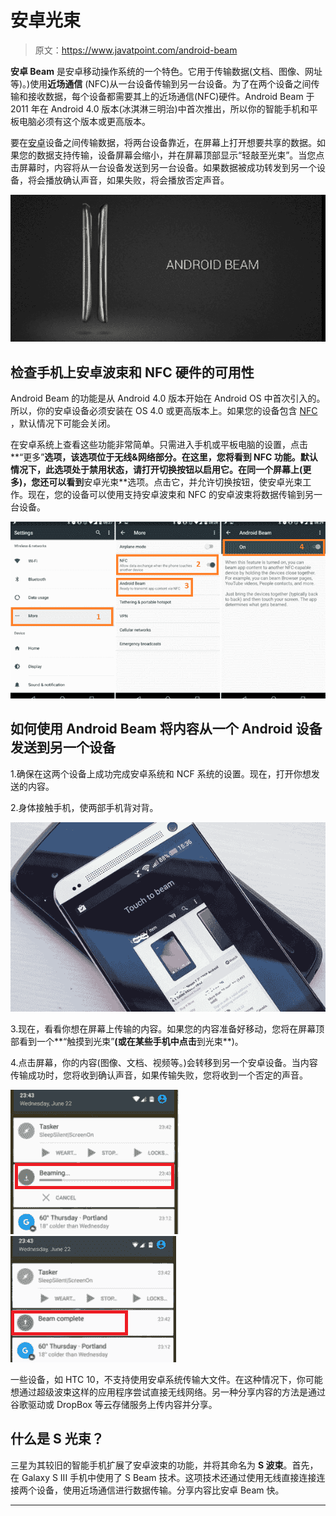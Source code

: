 # 安卓光束

> 原文：<https://www.javatpoint.com/android-beam>

**安卓 Beam** 是安卓移动操作系统的一个特色。它用于传输数据(文档、图像、网址等)。)使用**近场通信** (NFC)从一台设备传输到另一台设备。为了在两个设备之间传输和接收数据，每个设备都需要其上的近场通信(NFC)硬件。Android Beam 于 2011 年在 Android 4.0 版本(冰淇淋三明治)中首次推出，所以你的智能手机和平板电脑必须有这个版本或更高版本。

要在[安卓](https://www.javatpoint.com/android-tutorial)设备之间传输数据，将两台设备靠近，在屏幕上打开想要共享的数据。如果您的数据支持传输，设备屏幕会缩小，并在屏幕顶部显示“轻敲至光束”。当您点击屏幕时，内容将从一台设备发送到另一台设备。如果数据被成功转发到另一个设备，将会播放确认声音，如果失败，将会播放否定声音。

![Android Beam](img/91eb9a6840698ca1bc52c82027129208.png)

## 检查手机上安卓波束和 NFC 硬件的可用性

Android Beam 的功能是从 Android 4.0 版本开始在 Android OS 中首次引入的。所以，你的安卓设备必须安装在 OS 4.0 或更高版本上。如果您的设备包含 [NFC](https://www.javatpoint.com/nfc-full-form) ，默认情况下可能会关闭。

在安卓系统上查看这些功能非常简单。只需进入手机或平板电脑的设置，点击**“更多”**选项，该选项位于无线&网络部分。在这里，您将看到 NFC 功能。默认情况下，此选项处于禁用状态，请打开切换按钮以启用它。在同一个屏幕上(更多)，您还可以看到**安卓光束**选项。点击它，并允许切换按钮，使安卓光束工作。现在，您的设备可以使用支持安卓波束和 NFC 的安卓波束将数据传输到另一台设备。

![Android Beam](img/ca85c5e8cb5692a50f570b7e3ac9e1c8.png)

## 如何使用 Android Beam 将内容从一个 Android 设备发送到另一个设备

1.确保在这两个设备上成功完成安卓系统和 NCF 系统的设置。现在，打开你想发送的内容。

2.身体接触手机，使两部手机背对背。

![Android Beam](img/d34d125241c6b2a3d65c2a1b803acfad.png)

3.现在，看看你想在屏幕上传输的内容。如果您的内容准备好移动，您将在屏幕顶部看到一个**“触摸到光束”**(或在某些手机中点击**到光束**)。

4.点击屏幕，你的内容(图像、文档、视频等。)会转移到另一个安卓设备。当内容传输成功时，您将收到确认声音，如果传输失败，您将收到一个否定的声音。

![Android Beam](img/92263846dddf814532120e23f05277b4.png)
![Android Beam](img/5be5a5c79f5e746715f74c3cd6426d1e.png)

一些设备，如 HTC 10，不支持使用安卓系统传输大文件。在这种情况下，你可能想通过超级波束这样的应用程序尝试直接无线网络。另一种分享内容的方法是通过谷歌驱动或 DropBox 等云存储服务上传内容并分享。

## 什么是 S 光束？

三星为其较旧的智能手机扩展了安卓波束的功能，并将其命名为 **S 波束**。首先，在 Galaxy S III 手机中使用了 S Beam 技术。这项技术还通过使用无线直接连接连接两个设备，使用近场通信进行数据传输。分享内容比安卓 Beam 快。

* * *